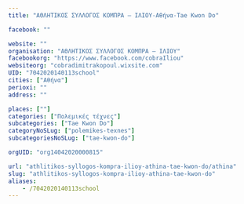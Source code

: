 ```yaml
---
title: "ΑΘΛΗΤΙΚΟΣ ΣΥΛΛΟΓΟΣ ΚΟΜΠΡΑ – ΙΛΙΟΥ-Αθήνα-Tae Kwon Do"

facebook: ""

website: ""
organisation: "ΑΘΛΗΤΙΚΟΣ ΣΥΛΛΟΓΟΣ ΚΟΜΠΡΑ – ΙΛΙΟΥ"
facebookorg: "https://www.facebook.com/cobraIliou"
websiteorg: "cobradimitrakopoul.wixsite.com"
UID: "7042020140113school"
cities: ["Αθήνα"]
perioxi: ""
address: ""

places: [""]
categories: ["Πολεμικές τέχνες"]
subcategories: ["Tae Kwon Do"]
categoryNoSLug: ["polemikes-texnes"]
subcategoriesNoSLug: ["tae-kwon-do"]

orgUID: "org14042020000815"

url: "athlitikos-syllogos-kompra-ilioy-athina-tae-kwon-do/athina"
slug: "athlitikos-syllogos-kompra-ilioy-athina-tae-kwon-do"
aliases:
    - /7042020140113school
---
```





